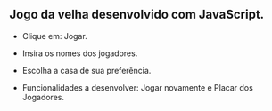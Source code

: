 ## Jogo da velha desenvolvido com JavaScript. 

- Clique em: Jogar.
- Insira os nomes dos jogadores.
- Escolha a casa de sua preferência.

- Funcionalidades a desenvolver: Jogar novamente e Placar dos Jogadores.